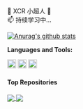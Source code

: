 👋 XCR 小超人 👀
<br />
📫 持续学习中...
<br />

<a href="https://github.com/itxcr"><img align="center" src="https://github-readme-stats.vercel.app/api?username=itxcr&show_icons=true&include_all_commits=true&theme=aura_dark&hide_border=true&hide=contribs,prs" alt="Anurag's github stats" /></a> 

**Languages and Tools:**  

<code><img height="20" src="https://cdn.jsdelivr.net/gh/itxcr/oss/images/202110140050575.png"></code>
<code><img height="20" src="https://cdn.jsdelivr.net/gh/itxcr/oss/images/202110140053179.png"></code>
<code><img height="20" src="https://cdn.jsdelivr.net/gh/itxcr/oss/images/202110140054191.png"></code>   

#### Top Repositories

<a href="https://github.com/itxcr/ant-design-vue-admin-template">
  <img align="center" src="https://github-readme-stats.vercel.app/api/pin/?username=itxcr&repo=ant-design-vue-admin-template&theme=aura_dark" />
</a>
<a href="https://github.com/itxcr/xcr-admin">
  <img align="center" src="https://github-readme-stats.vercel.app/api/pin/?username=itxcr&repo=xcr-admin&theme=aura_dark" />
</a>

